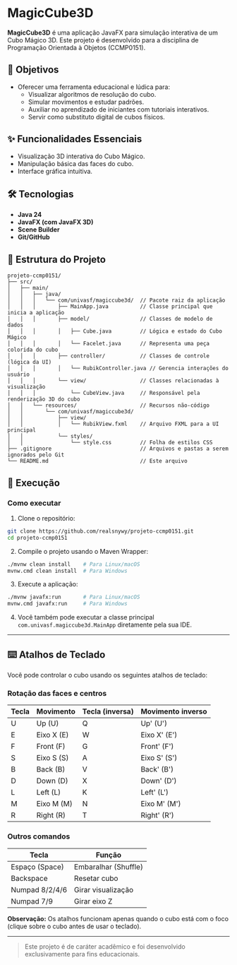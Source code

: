 # MagicCube3D

**MagicCube3D** é uma aplicação JavaFX para simulação interativa de um Cubo Mágico 3D. Este projeto é desenvolvido para a disciplina de Programação Orientada à Objetos (CCMP0151).

## 🎯 Objetivos

* Oferecer uma ferramenta educacional e lúdica para:
  * Visualizar algoritmos de resolução do cubo.
  * Simular movimentos e estudar padrões.
  * Auxiliar no aprendizado de iniciantes com tutoriais interativos.
  * Servir como substituto digital de cubos físicos.

## ✨ Funcionalidades Essenciais

* Visualização 3D interativa do Cubo Mágico.
* Manipulação básica das faces do cubo.
* Interface gráfica intuitiva.

## 🛠️ Tecnologias

* **Java 24**
* **JavaFX (com JavaFX 3D)**
* **Scene Builder**
* **Git/GitHub**

## 📁 Estrutura do Projeto

```
projeto-ccmp0151/
├── src/
│   ├── main/
│   │   ├── java/
│   │   │   └── com/univasf/magiccube3d/  // Pacote raiz da aplicação
│   │   │       ├── MainApp.java          // Classe principal que inicia a aplicação
│   │   │       ├── model/                // Classes de modelo de dados
│   │   │       │   ├── Cube.java         // Lógica e estado do Cubo Mágico
│   │   │       │   └── Facelet.java      // Representa uma peça colorida do cubo
│   │   │       ├── controller/           // Classes de controle (lógica da UI)
│   │   │       │   └── RubikController.java // Gerencia interações do usuário
│   │   │       └── view/                 // Classes relacionadas à visualização
│   │   │           └── CubeView.java     // Responsável pela renderização 3D do cubo
│   │   └── resources/                    // Recursos não-código
│   │       └── com/univasf/magiccube3d/
│   │           ├── view/
│   │           │   └── RubikView.fxml    // Arquivo FXML para a UI principal
│   │           └── styles/
│   │               └── style.css         // Folha de estilos CSS
├── .gitignore                            // Arquivos e pastas a serem ignorados pelo Git
└── README.md                             // Este arquivo
```

## 🚀 Execução

### Como executar

1. Clone o repositório:

  ```bash
  git clone https://github.com/realsnywy/projeto-ccmp0151.git
  cd projeto-ccmp0151
  ```

2. Compile o projeto usando o Maven Wrapper:

  ```bash
  ./mvnw clean install    # Para Linux/macOS
  mvnw.cmd clean install  # Para Windows
  ```

3. Execute a aplicação:

  ```bash
  ./mvnw javafx:run       # Para Linux/macOS
  mvnw.cmd javafx:run     # Para Windows
  ```

4. Você também pode executar a classe principal `com.univasf.magiccube3d.MainApp` diretamente pela sua IDE.

---

## ⌨️ Atalhos de Teclado

Você pode controlar o cubo usando os seguintes atalhos de teclado:

### Rotação das faces e centros

| Tecla | Movimento         | Tecla (inversa) | Movimento inverso   |
|-------|-------------------|-----------------|---------------------|
| U     | Up (U)            | Q               | Up' (U')            |
| E     | Eixo X (E)        | W               | Eixo X' (E')        |
| F     | Front (F)         | G               | Front' (F')         |
| S     | Eixo S (S)        | A               | Eixo S' (S')        |
| B     | Back (B)          | V               | Back' (B')          |
| D     | Down (D)          | X               | Down' (D')          |
| L     | Left (L)          | K               | Left' (L')          |
| M     | Eixo M (M)        | N               | Eixo M' (M')        |
| R     | Right (R)         | T               | Right' (R')         |

### Outros comandos

| Tecla         | Função                |
|---------------|----------------------|
| Espaço (Space)| Embaralhar (Shuffle) |
| Backspace     | Resetar cubo         |
| Numpad 8/2/4/6| Girar visualização   |
| Numpad 7/9    | Girar eixo Z         |

**Observação:** Os atalhos funcionam apenas quando o cubo está com o foco (clique sobre o cubo antes de usar o teclado).

---

> Este projeto é de caráter acadêmico e foi desenvolvido exclusivamente para fins educacionais.
